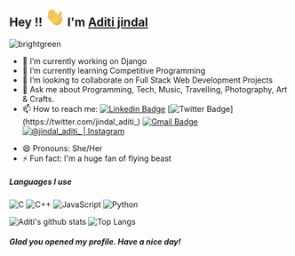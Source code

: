 ## Hey !! <img src="https://github.com/ABSphreak/ABSphreak/blob/master/gifs/Hi.gif" width="35px"> I'm [Aditi jindal ](https://Aditijindal.me/)
![brightgreen](https://komarev.com/ghpvc/?username=jindaladiti1806)


- 🔭 I’m currently working on Django
- 🌱 I’m currently learning Competitive Programming
- 👯 I’m looking to collaborate on Full Stack Web Development Projects
- 💬 Ask me about Programming, Tech, Music, Travelling, Photography, Art & Crafts.
- 📫 How to reach me:
[![Linkedin Badge](https://img.shields.io/badge/-aditijindal-blue?style=flat-square&logo=Linkedin&logoColor=white&link=https://www.linkedin.com/in/aditijindal/)](https://www.linkedin.com/in/aditijindal/)
[![Twitter Badge](https://img.shields.io/badge/-@jindal_aditi_-1ca0f1?style=flat-square&labelColor=1ca0f1&logo=twitter&logoColor=white&link=https://twitter.com/jindal_aditi_)](https://twitter.com/jindal_aditi_)
[![Gmail Badge](https://img.shields.io/badge/-jindaladiti1806@gmail.com-db4437?style=flat-square&logo=Gmail&logoColor=white&link=mailto:jindaladiti1806@gmail.com)](mailto:jindaladiti1806@gmail.com)   <a href="https://www.instagram.com/jindal_aditi_"><img alt="@jindal_aditi_ | Instagram"  src="https://img.shields.io/badge/instagram-%23E4405F.svg?&style=flat-square&logo=instagram&logoColor=white" />
</a> 


- 😄 Pronouns: She/Her
- ⚡ Fun fact: I'm a huge fan of flying beast

##### Languages I use

![C](https://img.shields.io/badge/-C-000000?style=flat&logo=c)
![C++](https://img.shields.io/badge/-C++-000000?style=flat&logo=c%2B%2B)
![JavaScript](https://img.shields.io/badge/-JavaScript-000000?style=flat&logo=javascript)
![Python](https://img.shields.io/badge/-Python-000000?style=flat&logo=python)


![Aditi's github stats](https://github-readme-stats.vercel.app/api?username=jindaladiti1806&theme=tokyonight&show_icons=true&hide_border=true&count_private=true)
![Top Langs](https://github-readme-stats.vercel.app/api/top-langs/?username=jindaladiti1806&hide=scss&layout=compact&theme=tokyonight)




#### _Glad you opened my profile. Have a nice day!_


